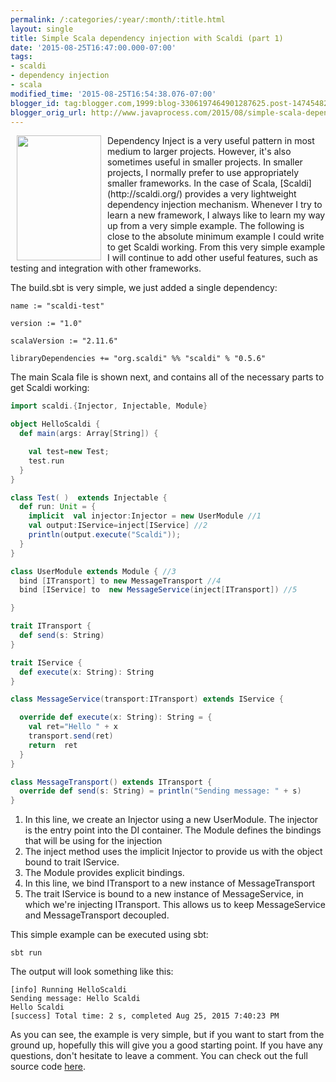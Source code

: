 ```yaml
---
permalink: /:categories/:year/:month/:title.html
layout: single
title: Simple Scala dependency injection with Scaldi (part 1)
date: '2015-08-25T16:47:00.000-07:00'
tags:
- scaldi
- dependency injection
- scala
modified_time: '2015-08-25T16:54:38.076-07:00'
blogger_id: tag:blogger.com,1999:blog-3306197464901287625.post-1474548277654738717
blogger_orig_url: http://www.javaprocess.com/2015/08/simple-scala-dependency-injection-with.html
---
```



<img border="0" src="http://www.scala-lang.org/resources/img/smooth-spiral.png" height="200" width="135"  align="left" hspace="10" />
Dependency Inject is a very useful pattern in most medium to larger projects. However, it's also sometimes useful in smaller projects. In smaller projects, I normally prefer to use appropriately smaller frameworks. In the case of Scala, [Scaldi](http://scaldi.org/) provides a very lightweight dependency injection mechanism.
Whenever I try to learn a new framework, I always like to learn my way up from a very simple example. The following is close to the absolute minimum example I could write to get Scaldi working. From this very simple example I will continue to add other useful features, such as testing and integration with other frameworks.

The build.sbt is very simple, we just added a single dependency:

~~~
name := "scaldi-test"

version := "1.0"

scalaVersion := "2.11.6"

libraryDependencies += "org.scaldi" %% "scaldi" % "0.5.6"
~~~

The main Scala file is shown next, and contains all of the necessary parts to get Scaldi working:

~~~scala
import scaldi.{Injector, Injectable, Module}

object HelloScaldi {
  def main(args: Array[String]) {

    val test=new Test;
    test.run
  }
}

class Test( )  extends Injectable {
  def run: Unit = {
    implicit  val injector:Injector = new UserModule //1
    val output:IService=inject[IService] //2
    println(output.execute("Scaldi"));
  }
}

class UserModule extends Module { //3
  bind [ITransport] to new MessageTransport //4
  bind [IService] to  new MessageService(inject[ITransport]) //5

}

trait ITransport {
  def send(s: String)
}

trait IService {
  def execute(x: String): String
}

class MessageService(transport:ITransport) extends IService {

  override def execute(x: String): String = {
    val ret="Hello " + x
    transport.send(ret)
    return  ret
  }
}

class MessageTransport() extends ITransport {
  override def send(s: String) = println("Sending message: " + s)
}
~~~




1. In this line, we create an Injector using a new UserModule. The injector is the entry point into the DI container. The Module defines the bindings that will be using for the injection
2. The inject method uses the implicit Injector to provide us with the object bound to trait IService.
3. The Module provides explicit bindings.
4. In this line, we bind ITransport to a new instance of MessageTransport
5. The trait IService is bound to a new instance of MessageService, in which we're injecting ITransport. This allows us to keep MessageService and MessageTransport decoupled.

This simple example can be executed using sbt:

~~~
sbt run
~~~

The output will look something like this:

~~~
[info] Running HelloScaldi
Sending message: Hello Scaldi
Hello Scaldi
[success] Total time: 2 s, completed Aug 25, 2015 7:40:23 PM
~~~

As you can see, the example is very simple, but if you want to start from the ground up, hopefully this will give you a good starting point. If you have any questions, don't hesitate to leave a comment.
You can check out the full source code [here](https://github.com/aolarte/scaldi-test).